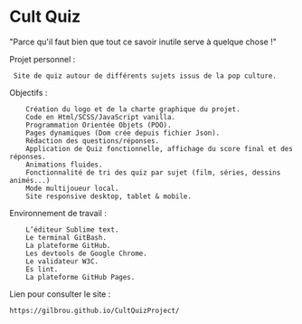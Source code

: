 # Cult Quiz
"Parce qu'il faut bien que tout ce savoir inutile serve à quelque chose !"

Projet personnel :  
	 
	 Site de quiz autour de différents sujets issus de la pop culture. 

Objectifs :

		Création du logo et de la charte graphique du projet.
		Code en Html/SCSS/JavaScript vanilla.
		Programmation Orientée Objets (POO).
		Pages dynamiques (Dom crée depuis fichier Json).
		Rédaction des questions/réponses. 
		Application de Quiz fonctionnelle, affichage du score final et des réponses.
		Animations fluides.
		Fonctionnalité de tri des quiz par sujet (film, séries, dessins animés...)		
		Mode multijoueur local.		
		Site responsive desktop, tablet & mobile.
	
Environnement de travail :

		L’éditeur Sublime text.
		Le terminal GitBash.
		La plateforme GitHub.
		Les devtools de Google Chrome. 
		Le validateur W3C.
		Es lint.
		La plateforme GitHub Pages.

Lien pour consulter le site : 

	https://gilbrou.github.io/CultQuizProject/
